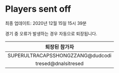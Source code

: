 # Players sent off
최종 업데이트: 2020년 12월 15일 15시 39분


경기 중 오류가 발생하는 경우 자동으로 퇴장됩니다.


| 퇴장된 참가자 |
|:---:|
| SUPERULTRACAPSSHONGZZANG@dudcodi |
| tresed@dnalsitresed |